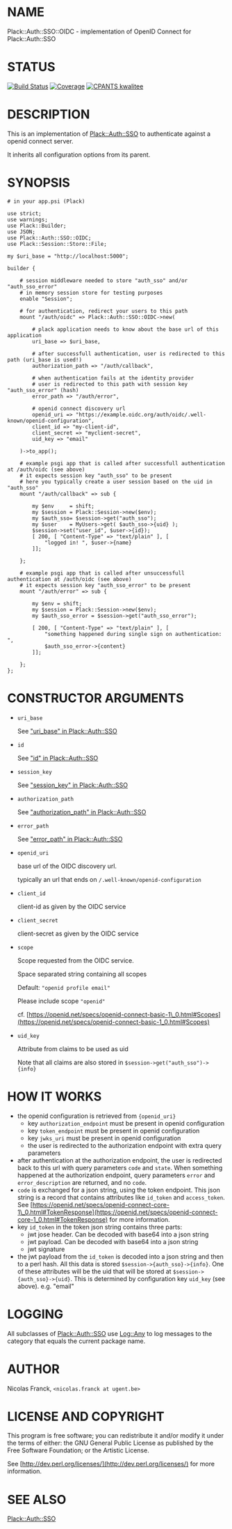 # NAME

Plack::Auth::SSO::OIDC - implementation of OpenID Connect for Plack::Auth::SSO

# STATUS

[![Build Status](https://travis-ci.org/LibreCat/Plack-Auth-SSO-OIDC.svg?branch=main)](https://travis-ci.org/LibreCat/Plack-Auth-SSO-OIDC)
[![Coverage](https://coveralls.io/repos/LibreCat/Plack-Auth-SSO-OIDC/badge.png?branch=main)](https://coveralls.io/r/LibreCat/Plack-Auth-SSO-OIDC)
[![CPANTS kwalitee](http://cpants.cpanauthors.org/dist/Plack-Auth-SSO-OIDC.png)](http://cpants.cpanauthors.org/dist/Plack-Auth-SSO-OIDC)

# DESCRIPTION

This is an implementation of [Plack::Auth::SSO](https://metacpan.org/pod/Plack::Auth::SSO) to authenticate against a openid connect server.

It inherits all configuration options from its parent.

# SYNOPSIS

    # in your app.psi (Plack)

    use strict;
    use warnings;
    use Plack::Builder;
    use JSON;
    use Plack::Auth::SSO::OIDC;
    use Plack::Session::Store::File;

    my $uri_base = "http://localhost:5000";

    builder {

        # session middleware needed to store "auth_sso" and/or "auth_sso_error"
        # in memory session store for testing purposes
        enable "Session";

        # for authentication, redirect your users to this path
        mount "/auth/oidc" => Plack::Auth::SSO::OIDC->new(

            # plack application needs to know about the base url of this application
            uri_base => $uri_base,

            # after successfull authentication, user is redirected to this path (uri_base is used!)
            authorization_path => "/auth/callback",

            # when authentication fails at the identity provider
            # user is redirected to this path with session key "auth_sso_error" (hash)
            error_path => "/auth/error",

            # openid connect discovery url
            openid_uri => "https://example.oidc.org/auth/oidc/.well-known/openid-configuration",
            client_id => "my-client-id",
            client_secret => "myclient-secret",
            uid_key => "email"

        )->to_app();

        # example psgi app that is called after successfull authentication at /auth/oidc (see above)
        # it expects session key "auth_sso" to be present
        # here you typically create a user session based on the uid in "auth_sso"
        mount "/auth/callback" => sub {

            my $env     = shift;
            my $session = Plack::Session->new($env);
            my $auth_sso= $session->get("auth_sso");
            my $user    = MyUsers->get( $auth_sso->{uid} );
            $session->set("user_id", $user->{id});
            [ 200, [ "Content-Type" => "text/plain" ], [
                "logged in! ", $user->{name}
            ]];

        };

        # example psgi app that is called after unsuccessfull authentication at /auth/oidc (see above)
        # it expects session key "auth_sso_error" to be present
        mount "/auth/error" => sub {

            my $env = shift;
            my $session = Plack::Session->new($env);
            my $auth_sso_error = $session->get("auth_sso_error");

            [ 200, [ "Content-Type" => "text/plain" ], [
                "something happened during single sign on authentication: ",
                $auth_sso_error->{content}
            ]];

        };
    };

# CONSTRUCTOR ARGUMENTS

- `uri_base`

    See ["uri\_base" in Plack::Auth::SSO](https://metacpan.org/pod/Plack::Auth::SSO#uri_base)

- `id`

    See ["id" in Plack::Auth::SSO](https://metacpan.org/pod/Plack::Auth::SSO#id)

- `session_key`

    See ["session\_key" in Plack::Auth::SSO](https://metacpan.org/pod/Plack::Auth::SSO#session_key)

- `authorization_path`

    See ["authorization\_path" in Plack::Auth::SSO](https://metacpan.org/pod/Plack::Auth::SSO#authorization_path)

- `error_path`

    See ["error\_path" in Plack::Auth::SSO](https://metacpan.org/pod/Plack::Auth::SSO#error_path)

- `openid_uri`

    base url of the OIDC discovery url.

    typically an url that ends on `/.well-known/openid-configuration`

- `client_id`

    client-id as given by the OIDC service

- `client_secret`

    client-secret as given by the OIDC service

- `scope`

    Scope requested from the OIDC service.

    Space separated string containing all scopes

    Default: `"openid profile email"`

    Please include scope `"openid"`

    cf. [https://openid.net/specs/openid-connect-basic-1\_0.html#Scopes](https://openid.net/specs/openid-connect-basic-1_0.html#Scopes)

- `uid_key`

    Attribute from claims to be used as uid

    Note that all claims are also stored in `$session->get("auth_sso")->{info}`

# HOW IT WORKS

- the openid configuration is retrieved from `{openid_uri}`
    - key `authorization_endpoint` must be present in openid configuration
    - key `token_endpoint` must be present in openid configuration
    - key `jwks_uri` must be present in openid configuration
    - the user is redirected to the authorization endpoint with extra query parameters
- after authentication at the authorization endpoint, the user is redirected back to this url with query parameters `code` and `state`. When something happened at the authorization endpoint, query parameters `error` and `error_description` are returned, and no `code`.
- `code` is exchanged for a json string, using the token endpoint. This json string is a record that contains attributes like `id_token` and `access_token`. See [https://openid.net/specs/openid-connect-core-1\_0.html#TokenResponse](https://openid.net/specs/openid-connect-core-1_0.html#TokenResponse) for more information.
- key `id_token` in the token json string contains three parts:
    - jwt jose header. Can be decoded with base64 into a json string
    - jwt payload. Can be decoded with base64 into a json string
    - jwt signature
- the jwt payload from the `id_token` is decoded into a json string and then to a perl hash. All this data is stored `$session->{auth_sso}->{info}`. One of these attributes will be the uid that will be stored at `$session->{auth_sso}->{uid}`. This is determined by configuration key `uid_key` (see above). e.g. "email"

# LOGGING

All subclasses of [Plack::Auth::SSO](https://metacpan.org/pod/Plack::Auth::SSO) use [Log::Any](https://metacpan.org/pod/Log::Any)
to log messages to the category that equals the current
package name.

# AUTHOR

Nicolas Franck, `<nicolas.franck at ugent.be>`

# LICENSE AND COPYRIGHT

This program is free software; you can redistribute it and/or modify it
under the terms of either: the GNU General Public License as published
by the Free Software Foundation; or the Artistic License.

See [http://dev.perl.org/licenses/](http://dev.perl.org/licenses/) for more information.

# SEE ALSO

[Plack::Auth::SSO](https://metacpan.org/pod/Plack::Auth::SSO)
